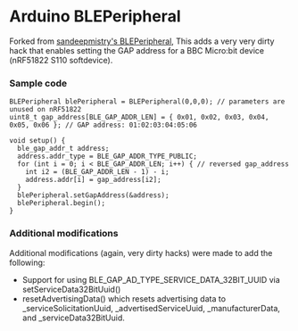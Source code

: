# Arduino BLEPeripheral 

Forked from [sandeepmistry's BLEPeripheral](https://github.com/sandeepmistry/arduino-BLEPeripheral), This adds a very very dirty hack that enables setting the GAP address for a BBC Micro:bit device (nRF51822 S110 softdevice).

### Sample code
```
BLEPeripheral blePeripheral = BLEPeripheral(0,0,0); // parameters are unused on nRF51822
uint8_t gap_address[BLE_GAP_ADDR_LEN] = { 0x01, 0x02, 0x03, 0x04, 0x05, 0x06 }; // GAP address: 01:02:03:04:05:06

void setup() {
  ble_gap_addr_t address;
  address.addr_type = BLE_GAP_ADDR_TYPE_PUBLIC;
  for (int i = 0; i < BLE_GAP_ADDR_LEN; i++) { // reversed gap_address
    int i2 = (BLE_GAP_ADDR_LEN - 1) - i;
    address.addr[i] = gap_address[i2];
  }
  blePeripheral.setGapAddress(&address);
  blePeripheral.begin();
}
```

### Additional modifications

Additional modifications (again, very dirty hacks) were made to add the following:
- Support for using BLE_GAP_AD_TYPE_SERVICE_DATA_32BIT_UUID via setServiceData32BitUuid()
- resetAdvertisingData() which resets advertising data to _serviceSolicitationUuid, _advertisedServiceUuid, _manufacturerData, and _serviceData32BitUuid.
